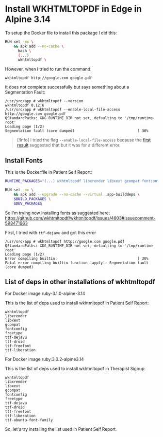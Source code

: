 # Install WKHTMLTOPDF in Edge in Alpine 3.14

To setup the Docker file to install this package I did this:
```bash
RUN set -ex \
    && apk add --no-cache \
      bash \
      (...)
      wkhtmltopdf \
```

However, when I tried to run the command:
```
wkhtmltopdf http://google.com google.pdf
```

It does not complete successfully but says something about a Segmentation Fault:
```
/usr/src/app # wkhtmltopdf --version
wkhtmltopdf 0.12.6
/usr/src/app # wkhtmltopdf --enable-local-file-access http://google.com google.pdf
QStandardPaths: XDG_RUNTIME_DIR not set, defaulting to '/tmp/runtime-root'
Loading page (1/2)
Segmentation fault (core dumped)                             ] 30%
```

> [!Info]
> I tried the flag `--enable-local-file-access` because the [first result](https://stackoverflow.com/a/62315247/1407371) suggested that but it was for a different error.

## Install Fonts

This is the Dockerfile in Patient Self Report:
```bash
RUNTIME_PACKAGES="(...) wkhtmltopdf libxrender libxext gcompat fontconfig freetype ttf-dejavu ttf-droid ttf-freefont ttf-liberation"

RUN set -ex \
    && apk add --upgrade --no-cache --virtual .app-builddeps \
    $BUILD_PACKAGES \
    $DEV_PACKAGES
```

So I'm trying now installing fonts as suggested here: https://github.com/wkhtmltopdf/wkhtmltopdf/issues/4603#issuecomment-598471663

First, I tried with `ttf-dejavu` and got this error
```
/usr/src/app # wkhtmltopdf http://google.com google.pdf
QStandardPaths: XDG_RUNTIME_DIR not set, defaulting to '/tmp/runtime-root'
Loading page (1/2)
Error compiling builtin:                                     ] 30%
Fatal error compiling builtin function 'apply': Segmentation fault (core dumped)
```

## List of deps in other installations of wkhtmltopdf

For Docker image ruby-3.1.0-alpine-3.14

This is the list of deps used to install wkhtmltopdf in Patient Self Report:
```
wkhtmltopdf
libxrender
libxext
gcompat
fontconfig
freetype
ttf-dejavu
ttf-droid
ttf-freefont
ttf-liberation
```

For Docker image ruby:3.0.2-alpine3.14

This is the list of deps used to install wkhtmltopdf in Therapist Signup:
```
wkhtmltopdf
libxrender
libxext
gcompat
fontconfig
freetype
ttf-dejavu
ttf-droid
ttf-freefont
ttf-liberation
ttf-ubuntu-font-family
```

So, let's try installing the list used in Patient Self Report.